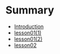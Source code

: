 # Summary

* [Introduction](README.md)
* [lesson01\(1\)](lesson01.md)
* [lesson01\(2\)](lesson012.md)
* [lesson02](lesson02.md)

